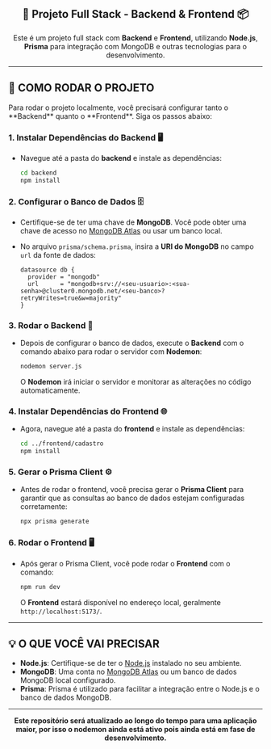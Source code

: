 <h2 align="center">🚀 Projeto Full Stack - Backend & Frontend 📦</h2>

<p align="center">
  Este é um projeto full stack com <strong>Backend</strong> e <strong>Frontend</strong>, utilizando <strong>Node.js</strong>, <strong>Prisma</strong> para integração com MongoDB e outras tecnologias para o desenvolvimento.
</p>

<hr>

<h2>🧰 COMO RODAR O PROJETO</h2>

<p>
  Para rodar o projeto localmente, você precisará configurar tanto o **Backend** quanto o **Frontend**. Siga os passos abaixo:
</p>

### 1. **Instalar Dependências do Backend** 🖥️

   - Navegue até a pasta do **backend** e instale as dependências:
   
     ```bash
     cd backend
     npm install
     ```

### 2. **Configurar o Banco de Dados** 🗄️

   - Certifique-se de ter uma chave de **MongoDB**. Você pode obter uma chave de acesso no [MongoDB Atlas](https://www.mongodb.com/cloud/atlas) ou usar um banco local.
   - No arquivo `prisma/schema.prisma`, insira a **URI do MongoDB** no campo `url` da fonte de dados:

     ```prisma
     datasource db {
       provider = "mongodb"
       url      = "mongodb+srv://<seu-usuario>:<sua-senha>@cluster0.mongodb.net/<seu-banco>?retryWrites=true&w=majority"
     }
     ```

### 3. **Rodar o Backend** 🔧

   - Depois de configurar o banco de dados, execute o **Backend** com o comando abaixo para rodar o servidor com **Nodemon**:
   
     ```bash
     nodemon server.js
     ```

     O **Nodemon** irá iniciar o servidor e monitorar as alterações no código automaticamente.

### 4. **Instalar Dependências do Frontend** 🌐

   - Agora, navegue até a pasta do **frontend** e instale as dependências:
   
     ```bash
     cd ../frontend/cadastro
     npm install
     ```

### 5. **Gerar o Prisma Client** ⚙️

   - Antes de rodar o frontend, você precisa gerar o **Prisma Client** para garantir que as consultas ao banco de dados estejam configuradas corretamente:
   
     ```bash
     npx prisma generate
     ```

### 6. **Rodar o Frontend** 🖥️

   - Após gerar o Prisma Client, você pode rodar o **Frontend** com o comando:
   
     ```bash
     npm run dev
     ```

     O **Frontend** estará disponível no endereço local, geralmente `http://localhost:5173/`.

---

<h2>💡 O QUE VOCÊ VAI PRECISAR</h2>

- **Node.js**: Certifique-se de ter o [Node.js](https://nodejs.org/) instalado no seu ambiente.
- **MongoDB**: Uma conta no [MongoDB Atlas](https://www.mongodb.com/cloud/atlas) ou um banco de dados MongoDB local configurado.
- **Prisma**: Prisma é utilizado para facilitar a integração entre o Node.js e o banco de dados MongoDB.

---

<p align="center">
  <strong>Este repositório será atualizado ao longo do tempo para uma aplicação maior, por isso o nodemon ainda está ativo pois ainda está em fase de desenvolvimento.</strong>
</p>
